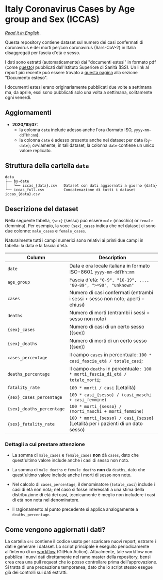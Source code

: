 # Italy Coronavirus Cases by Age group and Sex (ICCAS)

_[Read it in English](README.md)_.

Questa repository contiene dataset sul numero dei casi confermati di coronavirus
e dei morti per/con coronavirus (Sars-CoV-2) in Italia disaggregati per fascia 
d'età e sesso.

I dati sono estratti (automaticamente) dai "documenti estesi" in formato pdf 
(come [questo](https://www.epicentro.iss.it/coronavirus/bollettino/Bollettino-sorveglianza-integrata-COVID-19_30-marzo-2020.pdf)) 
pubblicati dall'Istituto Superiore di Sanità (ISS). Un link al report più recente 
può essere trovato a [questa pagina](https://www.epicentro.iss.it/coronavirus/sars-cov-2-sorveglianza-dati)
alla sezione "Documento esteso".

I documenti estesi erano originariamente pubblicati due volte a settimana ma, 
da aprile, essi sono pubblicati solo una volta a settimana, solitamente ogni
venerdì.


## Aggiornamenti

- **2020/10/07:** 
    - la colonna `date` include adesso anche l'ora (formato ISO, `yyyy-mm-ddThh:mm`).
    - la colonna `date` è adesso presente anche nei dataset per data (`by-date`);
      ovviamente, in tali dataset, la colonna `date` contiene un unico valore replicato.


## Struttura della cartella `data`
```
data
├── by-date                     
│   └── iccas_{data}.csv   Dataset con dati aggiornati a giorno {data}
└── iccas_full.csv         Concatenazione di tutti i dataset iccas_{data}.csv
```


## Descrizione del dataset

Nella seguente tabella, `{sex}` (sesso) può essere `male` (maschio) or `female` 
(femmina). Per esempio, la voce `{sex}_cases` indica che nel dataset ci sono due
colonne: `male_cases` e `female_cases`.

Naturalmente tutti i campi numerici sono relativi ai primi due campi in tabella:
la data e la fascia d'età.

| Column                    | Description                                                                                  |
|---------------------------|----------------------------------------------------------------------------------------------|
| `date`                    | Data e ora locale italiana in formato ISO-8601 `yyyy-mm-ddThh:mm`                            |
| `age_group`               | Fascia d'età: `"0-9", "10-19", ..., "80-89", ">=90", "unknown"`                              |
| `cases`                   | Numero di casi confermati (entrambi i sessi + sesso non noto; aperti + chiusi)               |
| `deaths`                  | Numero di morti (entrambi i sessi + sesso non noto)                                          |
| `{sex}_cases`             | Numero di casi di un certo sesso ({sex})                                                     |
| `{sex}_deaths`            | Numero di morti di un certo sesso ({sex})                                                    |
| `cases_percentage`        | Il campo `cases` in percentuale: `100 * casi_fascia_età / totale_casi`;                      |
| `deaths_percentage`       | Il campo `deaths` in percentuale`: 100 * morti_fascia_di_età / totale_morti`;                |
| `fatality_rate`           | `100 * morti / casi` (Letalità)                                                              |
| `{sex}_cases_percentage`  | `100 * casi_{sesso} / (casi_maschi + casi_femmine)`                                          |
| `{sex}_deaths_percentage` | `100 * morti_{sesso} / (morti_maschi + morti_femmine)`                                       | 
| `{sex}_fatality_rate`     | `100 * morti_{sesso} / casi_{sesso}` (Letalità per i pazienti di un dato sesso)              |

### Dettagli a cui prestare attenzione

- La somma di `male_cases` e `female_cases` **non** dà `cases`, dato che 
  quest'ultimo valore include anche i casi di sesso non noto.
   
- La somma di `male_deaths` e `female_deaths` **non** dà `deaths`, dato che 
  quest'ultimo valore include anche i morti di sesso non noto.

- Nel calcolo di `cases_percentage`, il denominatore (`totale_casi`) include
  i casi di età non nota; nel caso si fosse interessati a una stima della 
  distribuzione di età dei casi, tecnicamente è meglio non includere i casi di 
  età non nota nel denominatore.
  
- Il ragionamento al punto precedente si applica analogamente a `deaths_percentage`. 


## Come vengono aggiornati i dati?

La cartella `src` contiene il codice usato per scaricare nuovi report,
estrarre i dati e generare i dataset.  Lo script principale è eseguito 
periodicamente all'interno di un [workflow](.github/workflows/update-data.yaml) 
(GitHub Action). Attualmente, tale workflow non pubblica i nuovi dati direttamente
nel ramo master della repository, bensì crea crea una pull request che io posso 
controllare prima dell'approvazione. Si tratta di una precauzione temporanea, 
dato che lo script stesso esegue già dei controlli sui dati estratti.
